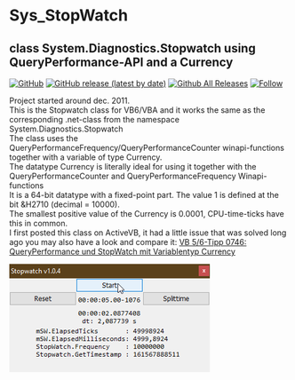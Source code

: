# Sys_StopWatch  
## class System.Diagnostics.Stopwatch using QueryPerformance-API and a Currency  

[![GitHub](https://img.shields.io/github/license/OlimilO1402/Sys_StopWatch?style=plastic)](https://github.com/OlimilO1402/Sys_StopWatch/blob/master/LICENSE)
[![GitHub release (latest by date)](https://img.shields.io/github/v/release/OlimilO1402/Sys_StopWatch?style=plastic)](https://github.com/OlimilO1402/Sys_StopWatch/releases/latest)
[![Github All Releases](https://img.shields.io/github/downloads/OlimilO1402/Sys_StopWatch/total.svg)](https://github.com/OlimilO1402/Sys_StopWatch/releases/download/v1.0.4/StopWatch_v1.0.4.zip)
[![Follow](https://img.shields.io/github/followers/OlimilO1402.svg?style=social&label=Follow&maxAge=2592000)](https://github.com/OlimilO1402/Sys_StopWatch/watchers)

Project started around dec. 2011.  
This is the Stopwatch class for VB6/VBA and it works the same as the corresponding .net-class from the namespace System.Diagnostics.Stopwatch  
The class uses the QueryPerformanceFrequency/QueryPerformanceCounter winapi-functions together with a variable of type Currency.  
The datatype Currency is literally ideal for using it together with the QueryPerformanceCounter and QueryPerformanceFrequency Winapi-functions  
It is a 64-bit datatype with a fixed-point part. The value 1 is defined at the bit &H2710 (decimal = 10000).   
The smallest positive value of the Currency is 0.0001, CPU-time-ticks have this in common.  
I first posted this class on ActiveVB, it had a little issue that was solved long ago you may also have a look and compare it:
[VB 5/6-Tipp 0746: QueryPerformance und StopWatch mit Variablentyp Currency](http://www.activevb.de/tipps/vb6tipps/tipp0746.html)


![Stopwatch Image](Resources/Stopwatch.png "Stopwatch Image")
